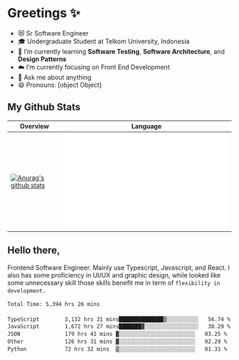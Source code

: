 # Greetings ✨
- 😻 Sr Software Engineer
- 🎓 Undergraduate Student at Telkom University, Indonesia
- 🌱 I’m currently learning **Software Testing**, **Software Architecture**, and **Design Patterns**
- ☁️ I’m currently focusing on Front End Development
- 💬 Ask me about anything
- 😄 Pronouns: [object Object]

## My Github Stats

| Overview | Language |
| --- | --- |
|[![Anurag's github stats](https://github-readme-stats.vercel.app/api?username=abui-am&count_private=true)](https://github.com/anuraghazra/github-readme-stats)|![Language](https://raw.githubusercontent.com/abui-am/stats/c6455f656dfce7acd3951e5ec5b25d72af0b2ee3/generated/languages.svg)|

## Hello there, 
Frontend Software Engineer. 
Mainly use Typescript, Javascript, and React. I also has some proficiency in UI/UX and graphic design, while looked like some unnecessary skill those skills benefit me in term of `flexibility in development.`


<!--START_SECTION:waka-->

```txt
Total Time: 5,394 hrs 26 mins

TypeScript        3,132 hrs 31 mins██████████████▒░░░░░░░░░░   56.74 %
JavaScript        1,672 hrs 27 mins███████▓░░░░░░░░░░░░░░░░░   30.29 %
JSON              179 hrs 41 mins ▓░░░░░░░░░░░░░░░░░░░░░░░░   03.25 %
Other             126 hrs 31 mins ▓░░░░░░░░░░░░░░░░░░░░░░░░   02.29 %
Python            72 hrs 32 mins  ▒░░░░░░░░░░░░░░░░░░░░░░░░   01.31 %
```

<!--END_SECTION:waka-->
